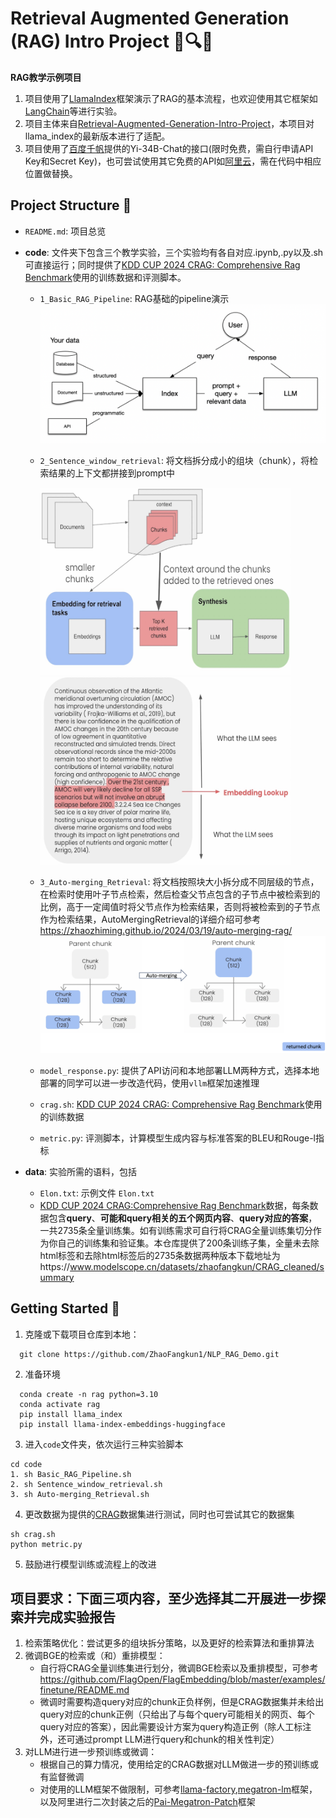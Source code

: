 # Retrieval Augmented Generation (RAG) Intro Project 🤖🔍📝

**RAG教学示例项目**  
1. 项目使用了[LlamaIndex](https://github.com/run-llama/llama_index)框架演示了RAG的基本流程，也欢迎使用其它框架如[LangChain](https://www.langchain.com/)等进行实验。
2. 项目主体来自[Retrieval-Augmented-Generation-Intro-Project](https://github.com/HenryHengLUO/Retrieval-Augmented-Generation-Intro-Project/blob/main/README.md)，本项目对llama_index的最新版本进行了适配。
3. 项目使用了[百度千帆](https://console.bce.baidu.com/qianfan/overview)提供的Yi-34B-Chat的接口(限时免费，需自行申请API Key和Secret Key)，也可尝试使用其它免费的API如[阿里云](https://help.aliyun.com/zh/dashscope/developer-reference/?spm=a2c4g.11186623.0.0.644e9b6em7thMV)，需在代码中相应位置做替换。

## Project Structure 📂

- `README.md`: 项目总览

- **code**:  文件夹下包含三个教学实验，三个实验均有各自对应.ipynb,.py以及.sh可直接运行；同时提供了[KDD CUP 2024 CRAG: Comprehensive Rag Benchmark](https://www.aicrowd.com/challenges/meta-comprehensive-rag-benchmark-kdd-cup-2024)使用的训练数据和评测脚本。
  - `1_Basic_RAG_Pipeline`: RAG基础的pipeline演示 
  ![image](data/llamaindex_rag_overview.png)
  - `2_Sentence_window_retrieval`: 将文档拆分成小的组块（chunk），将检索结果的上下文都拼接到prompt中

    <img src="data/llamaindex_SentenceWindowRetrieval_overview.png" width="400" height="300"><img src="data/llamaindex_SentenceWindowRetrieval_example.png" width="400" height="300">

  - `3_Auto-merging_Retrieval`: 将文档按照块大小拆分成不同层级的节点，在检索时使用叶子节点检索，然后检查父节点包含的子节点中被检索到的比例，高于一定阈值时将父节点作为检索结果，否则将被检索到的子节点作为检索结果，AutoMergingRetrieval的详细介绍可参考 https://zhaozhiming.github.io/2024/03/19/auto-merging-rag/
  ![image](data/llamaindex_AutoMergingRetrieval_example.png)
  - `model_response.py`: 提供了API访问和本地部署LLM两种方式，选择本地部署的同学可以进一步改造代码，使用`vllm`框架加速推理
  - `crag.sh`: [KDD CUP 2024 CRAG: Comprehensive Rag Benchmark](https://www.aicrowd.com/challenges/meta-comprehensive-rag-benchmark-kdd-cup-2024)使用的训练数据
  - `metric.py`: 评测脚本，计算模型生成内容与标准答案的BLEU和Rouge-l指标
- **data**: 实验所需的语料，包括
  - `Elon.txt`: 示例文件 `Elon.txt`
  - [KDD CUP 2024 CRAG:Comprehensive Rag Benchmark](https://www.aicrowd.com/challenges/meta-comprehensive-rag-benchmark-kdd-cup-2024)数据，每条数据包含**query**、**可能和query相关的五个网页内容**、**query对应的答案**，一共2735条全量训练集。如有训练需求可自行将CRAG全量训练集切分作为你自己的训练集和验证集。本仓库提供了200条训练子集，全量未去除html标签和去除html标签后的2735条数据两种版本下载地址为https://www.modelscope.cn/datasets/zhaofangkun/CRAG_cleaned/summary

## Getting Started 🚀

1. 克隆或下载项目仓库到本地：
```shell
  git clone https://github.com/ZhaoFangkun1/NLP_RAG_Demo.git
```
2. 准备环境
```shell
  conda create -n rag python=3.10
  conda activate rag
  pip install llama_index
  pip install llama-index-embeddings-huggingface
```
3. 进入`code`文件夹，依次运行三种实验脚本
```shell
cd code
1. sh Basic_RAG_Pipeline.sh
2. sh Sentence_window_retrieval.sh
3. sh Auto-merging_Retrieval.sh
```
4. 更改数据为提供的[CRAG](https://www.aicrowd.com/challenges/meta-comprehensive-rag-benchmark-kdd-cup-2024)数据集进行测试，同时也可尝试其它的数据集
```shell
sh crag.sh
python metric.py
```
5. 鼓励进行模型训练或流程上的改进

## 项目要求：下面三项内容，至少选择其二开展进一步探索并完成实验报告
1. 检索策略优化：尝试更多的组块拆分策略，以及更好的检索算法和重排算法
2. 微调BGE的检索或（和）重排模型：
   - 自行将CRAG全量训练集进行划分，微调BGE检索以及重排模型，可参考 https://github.com/FlagOpen/FlagEmbedding/blob/master/examples/finetune/README.md
   - 微调时需要构造query对应的chunk正负样例，但是CRAG数据集并未给出query对应的chunk正例（只给出了与每个query可能相关的网页、每个query对应的答案），因此需要设计方案为query构造正例（除人工标注外，还可通过prompt LLM进行query和chunk的相关性判定）
3. 对LLM进行进一步预训练或微调：
   - 根据自己的算力情况，使用给定的CRAG数据对LLM做进一步的预训练或有监督微调
   - 对使用的LLM框架不做限制，可参考[llama-factory](https://github.com/hiyouga/LLaMA-Factory),[megatron-lm](https://github.com/NVIDIA/Megatron-LM)框架，以及阿里进行二次封装之后的[Pai-Megatron-Patch](https://github.com/alibaba/Pai-Megatron-Patch)框架
